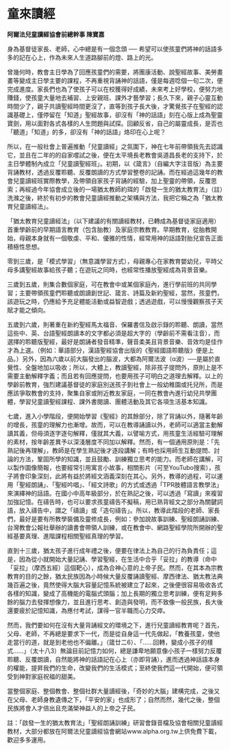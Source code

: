 # 童來讀經

 

**阿爾法兒童讀經協會前總幹事 陳寶嘉**

身為基督徒家長、老師，心中總是有一個念頭 ── 希望可以使孩童們將神的話語多多的記在心上，作為未來人生道路腳前的燈、路上的光。


曾幾何時，教會主日學為了回應孩童們的需要，將團康活動、說聖經故事、美勞畫畫等變成主日學主要的課程，不再重視背誦神的話語，僅是每週唸個一句二次，便完成進度。家長們也為了使孩子可以在校獲得好成績，未來考上好學校，便努力地賺錢，使孩童大量地去補習、上安親班、課外才藝學習；長久下來，親子心靈互動時間少了，親子共讀聖經時間更沒了，直等到孩子長大後，才驚覺孩子在聖經的認識基礎上，僅停留在「知道」聖經故事，卻沒有「神的話語」刻在心版上成為聖靈寶劍，用以面對各式各樣的人生問題與試探。回顧反省，自己的屬靈成長，是否也「聽道」「知道」的多，卻沒有「神的話語」烙印在心上呢？


所以，在一般社會上普遍推動「兒童讀經」之氛圍下，神在七年前帶領我先去認識它，並且在二年的的自家嚐試之後，便在太平境長老教會吳道昌長老的支持下，於主日學體制內成立「兒童讀聖經班」。初期，以《箴言》（自編大字注音版）為主要背誦教材，透過反覆聆聽、反覆朗讀的方式學習整卷的記誦。而在經過這幾年的教會兒童讀經班實際教學，及帶領自家孩子背誦的經驗，加上聖靈的帶領，反覆思索；再經過今年協會成立後的一場猶太教師約珥的「啟發一生的猶太教育法」（註）洗滌之後，終於有初步的教會兒童讀經推動之架構與方法，我把它稱之為「猶太教育兒童讀經法」。


「猶太教育兒童讀經法」（以下建議的有關讀經教材，已轉成為基督徒家庭適用）首重學齡前的早期語言教育（包含胎教）及家庭宗教教育。早期教育，從胎教開始，母親本身就有一個敬虔、平和、優雅的性情，經常用神的話語對胎兒宣告正面積極性思想。


零到三歲，是「模式學習」（無意識學習方式），母親專心在家教育嬰幼兒，平時父母多講聖經故事給孩子聽；在遊玩之同時，也經常性播放聖經成為背景音樂。


三歲到五歲，則集合數個家庭，可在教會中或某個家庭內，進行學前班的共同學習；主要帶領孩童們聆聽或朗讀創世記、箴言、詩篇及新約聖經，當然，孩童們，該遊玩之時，仍應給予充足體能活動或益智遊戲；透過遊戲，可以慢慢觀察孩子天賦才能之傾向。


五歲到六歲，則著重在新約聖經馬太福音、保羅書信及啟示錄的聆聽、朗讀，當然這些中、英、台語聖經朗讀本的文字都必須是超大字的（學齡前不需看注音），而選擇的聆聽版聖經，最好是朗誦者發音精準，聲音柔美且背景音樂、音效均是佳作才為上選。（例如：華語部分，漢語聖經協會出版的《聖經國語聆聽版》便是上品。）另外，因為六歲以前大腦發出的腦波，大都為阿爾法波（α波）──是屬於直覺性、全盤地加以吸收；所以，大體上，教讀聖經，除非孩子提問外，原則上是不需要主動解釋字義；而且若有回應提問，也要用孩子可明白之道理去解釋。以上的學齡前教育，強烈建議基督徒的家庭別送孩子到社會上一般幼稚園或托兒所，而是應該爭取教會的支持，聚集自家或附近教友家庭，一同在教會內進行幼兒共學團體，學習兒童讀聖經課程、課外書閱讀、團體活動及其它各項生活基本知識。


七歲，進入小學階段，便開始學習《聖經》的其餘部分，除了背誦以外，隨著年齡的增長，孩童的理解力也漸增。故而，可以在教導誦讀以外，老師可以適當主動解讀其義，但毋須逐字逐句解釋，僅就其大義，以譬喻方式，用孩童生活經驗可理解的素材，按年齡差異予以深淺層度不同加以解釋。然而，有一個通用原則是：「先熟記後再理解」，教師是在學生熟記後才逐段講解；有時也採用師生互動提問、討論的方法，鞏固所學的知識，並且鼓勵、訓練獨立思考的能力。而老師在講解，可以製作圖像簡報，也要經常引用寓言小故事，相關影片（可至YouTubo搜索），孩子將會印象深刻，此將有益於將經文涵義深刻在其心。另外，教導的過程，可以運用「聖經朗誦」、「聖經吟唱」、「經文詩歌」的方式或透過「TPR肢體語言教學法」來演繹神的話語。在國小中高年級部分，於在熟記之後，可以透過「寫讀」來複習加強記憶。在禱告時，也可以要求孩童禱告不擬稿，用已熟背經文之部分為關鍵詞語，放入禱告中，謂之「禱讀」或「造句禱告」。所以，教導此階段的老師、家長們，最好是要有所教學裝備及靈修成長，例如：參加說故事訓練、聖經朗誦訓練、台灣教會公報社舉辦的讀書會帶領人訓練，或在教會中、網路聖經學院所開辦的聖經基要真理、進階課程相關聖經真理的學習。


直到十三歲，猶太孩子進行成年禮之後，便要在律法上為自己的行為負責任；這是，因為從小就開始大量記誦、學習聖經，在生活中合乎「妥拉」的教導（命中「妥拉」（摩西五經）這個靶心），成為合神心意的上帝子民。然而，在其本為宗教教育的目的之餘，猶太民族因為小時候大量反覆誦讀聖經、摩西律法、猶太教法典幾百遍之後，竟然使得大腦大容量記憶系統被建立了起來，之後便很容易吸收各式各樣的知識，變成了高機能的電腦式頭腦；加上長期的獨立思考訓練，便有足夠多餘的腦力去發揮想像力，並且進行思考、創造與發明，而不致像一般民族，長大後還要疲於記憶知識，為應付考試，謀得一官半職而心力交瘁。


然而，我們要如何在沒有大量背誦經文的環境之下，進行兒童讀經教育呢？首先，父母、老師，不再總是要求下一代，而是從自身這一代先做起，「教養孩童，使他走當行的道，就是到老他也不偏離。」（箴廿二6）、「……回轉，變成小孩子的樣式……」（太十八3）無論目前記憶力如何，總是謙卑地願意像小孩子一樣努力反覆聆聽、反覆朗讀，自然能將神的話語記在心上（亦即背誦），進而透過神話語本身的權能，提昇我們的生命，改變我們的生活模式；至終使我們這一代開始，便可領受到神對家庭祝福的甜美。


當整個家庭、整個教會、整個社群大量讀經後，「奇妙的大腦」建構完成，之後又在父母、老師身教遺傳之下，「平安的家」也成形了；自然而然，幾代之後，整個民族將會人才倍出且充滿榮神益人的上帝之子民。


註：「啟發一生的猶太教育法」「聖經朗誦訓練」研習會錄音檔及協會相關兒童讀經教材，大部分都放在阿爾法兒童讀經協會網站www.alpha.org.tw上供免費下載，歡迎多多運用。
